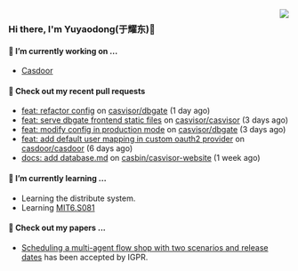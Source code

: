 <img align="right" src="https://github-readme-stats.vercel.app/api?username=leo220yuyaodog&show_icons=true&icon_color=805AD5&text_color=718096&bg_color=ffffff&hide_title=true" />

### Hi there, I'm Yuyaodong(于耀东)👋
#### 🔭 I’m currently working on ...
- [Casdoor](https://github.com/casdoor)

#### 🔨 Check out my recent pull requests

- [feat: refactor config](https://github.com/casvisor/dbgate/pull/6) on [casvisor/dbgate](https://github.com/casvisor/dbgate) (1 day ago)
- [feat: serve dbgate frontend static files](https://github.com/casvisor/casvisor/pull/72) on [casvisor/casvisor](https://github.com/casvisor/casvisor) (3 days ago)
- [feat: modify config in production mode](https://github.com/casvisor/dbgate/pull/5) on [casvisor/dbgate](https://github.com/casvisor/dbgate) (3 days ago)
- [feat: add default user mapping in custom oauth2 provider](https://github.com/casdoor/casdoor/pull/2819) on [casdoor/casdoor](https://github.com/casdoor/casdoor) (6 days ago)
- [docs: add database.md](https://github.com/casbin/casvisor-website/pull/12) on [casbin/casvisor-website](https://github.com/casbin/casvisor-website) (1 week ago)

#### 🌱 I’m currently learning ...
- Learning the distribute system.
- Learning [MIT6.S081](https://pdos.csail.mit.edu/6.828/2021/schedule.html)

#### 📜 Check out my papers ...
- [Scheduling a multi-agent flow shop with two scenarios and release dates](https://www.tandfonline.com/doi/full/10.1080/00207543.2023.2188646) has been accepted by IGPR.

